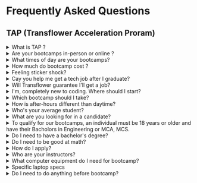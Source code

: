 # Frequently Asked Questions
## TAP (Transflower Acceleration Proram)


<details>
<summary>What is TAP ? </summary>

 TAP stands for Transflower Acceleration Program(TAP). It an Initive towards bridging the gap between Information Technology expectaions and latest Technology Skill Development of Freshers. TAP follows Project Based Learning Approach to build skillset of participants using Online Collaborative Enviornment. Transflower beleives in "Learning is not a destination but, it is a continuous journey". More than 25 years of Learning and Teaching experience at your service through Transflower to prepare candidate for FullStack Developer Role. Tap your potential. 
 TAP program prepares you to be ready for work from anywhere through Learn from anyWhere. It is 100% online, taught by live Mentor via online digital tools like Teams, Zoom , Google meet,etc. We request you to spend a time to know about TAP by reading [A Conversation between Mentor and Mentee](https://ravitambade.wordpress.com/2023/02/19/a-conversion-between-mentor-and-mentee/).

</details>

<details>
<summary>Are your bootcamps in-person or online ?</summary>
Our bootcamps are 100% online, taught by live instructors via zoom. Online lectures, Demonstration, Hands- on are based on Project based Activities using Scrum Framework. Participat would get expereince of Learn from anywhere for getting ready for Work from Home.
This boot camp does not only build technical skill but it also develop soft skill essential for Work from Home culture. Work from Home culture have been adopted by so many companies in these three years. Participants have to be ready for Work from Home as well as Hybrid Work culture mode. Instructors have more than  10 year of experience conducting online live session (Theroy as well as Labs).

</details>


<details>
<summary>What times of day are your bootcamps?</summary>
 Our daytime program is 14 weeks and meets daily from 9 am – 5 pm EST. Our after-hours program is 28 weeks and meets from 6:30 pm – 10 pm EST on Mondays, Wednesdays, and Thursdays. There are few latest technology boot camp sheduled as Week end batches for working professionals as well as individuals who need to upkill for those technologies.
</details>
<details>
<summary>How much do bootcamp cost ?</summary>
Our standard tuition is 30000 Rs. Your commitment to growth and education deserves to be honored.
</details>
<details>
<summary>Feeling sticker shock? </summary>
Our admissions team is ready to help you talk through your goals, options, and questions!
You can schedule a 15-minute 1:1 chat with them through email request of Whats app call, message.
</details>

<details>
<summary>Cay you help me get a tech job after I graduate?</summary>
Yes! With Transflower you’ll receive life time access to our career support and alumni network. You’ll start working on your job hunt, and job-ready skills on week one! We support our students from the time they learn their very first line of code until they find a career they’ll love, even after they graduate! Strong network of students, companies who learned from  our mentor would help in getting connected. Your performance , commitment  matters a lot for taking advantages of these Job hunt assurance.
</details>
<details>
<summary>Will Transflower guarantee I'll get a job?</summary>
While technology  is still growing–even since the economic changes due to COVID 2020–we know that there are a lot of concerns around getting hired after a bootcamp. While we don’t offer a job guarantee, we do promise to provide the best in the business career services and coaching. Our career services team will helps candidate during bootcamp, and after bootcamp once you’ve become an alumnus. Combined with our network of employer connections in the India and beyond, and a focus on equipping you to land your dream job through, you’ll have a full set of job-landing tools at your disposal. Your continous efforts of completing hands on, mini-projects, updation of Github repositories on time along with mentor technical guidance support would help in getting job opportunity in Information Technology companies in India.
</details>
<details>
<summary>I'm, completely new to coding. Where should I start?</summary>
We recommend you start with our Free Intro to Coding Workshops. These three-hour workshops cover the basics of JavaScript and are a great first step for learning how to code. The course is created for people with little-to-no coding experience. You can also attend one of our monthly Info Sessions. Our Info Sessions give you a chance to meet Transflower mentors and alumni, review curriculum.  [It is estimated that 85 million computer-programming jobs will be left unfilled by 2030](https://www.kornferry.com/insights/this-week-in-leadership/talent-crunch-future-of-work). TAP FullStck Developer bootcamps like ours help fill that gap much more quickly than colleges can. Our team will help you through the process of learning code and mentor and support you as you prepare for a career you’ll love.
</details>
<details>
<summary>Which bootcamp should I take?</summary>
Great question. We know this one can slow people down. Here are a few things you can do to help you decide. 
 1. Keep in mind it’s a matter of preference, there is no right or wrong. Search for jobs in web development that include "front end", "web development" "JavaScript" or "back end" or "C# .NET" or "Java" or "Python" out of the jobs you find, note which ones appeal to you the most. Some people look for employers they want to work for and note what jobs they hire for the most.
 2. Attend one of our many events! Info sessions, coding workshops, and our other monthly events are great places for you to get to know the lay of the land.
 3. Take a workshop! They’re taught by bootcamp graduates who once asked the same question. They make coding un-intimidating and can answer your career questions along the way.
</details>
<details>
<summary>How is after-hours different than daytime?</summary>
Both after-hours and daytime programs follow the same curriculum, have amazing instructors, program managers, and career coaches. The only difference is the schedule. The after-hours program is 28 weeks and meets from 6:30pm-10pm  on Monday, Wednesday, and Thursday. The daytime program is 14 weeks and meets daily from 9am-5pm.
</details>
<details>
<summary>Who's your average student?</summary>
Our classrooms are filled with smart, tenacious people who are excited (and a bit nervous) to embark on a new journey into tech careers. Students come from a variety of professional backgrounds — from yoga instructors, healthcare professionals, to retail sales professionals and just about everything in between. We believe tech should reflect the diversity of the real world. We celebrate all backgrounds, races, ethnicities, orientations, and gender identities. Our affinity groups are a great way to connect with other people who share your walk of life. We strive to create a collaborative, diverse classroom and if you’ve made it this far into the FAQ, you’ll fit right in.
</details>
<details>
<summary>What are you looking for in a candidate?</summary>
Our most successful students come to us with some, but not a ton, of programming experience. Many of our students have dabbled in code through online tutorials and courses through Codecademy or Udacity. We’re looking for students who are smart, tenacious, resourceful and hardworking. It should go without saying, but an interest in coding everyday is a must. You’ve gotta like it!
We want candidates that are self-motivated and committed to the Transflower Acceleration Program (TAP). There will be assignments that have to be completed at night and over weekends, so candidates should be prepared to put in the necessary work to be successful. They also need to be punctual for every class and resourceful in how they complete coursework. Learning any new skill can become frustrating, so it’s important to see this opportunity as a welcome challenge, rather than a stress-inducing problem.
</details>
<details>
<summary>To qualify for our bootcamps, an individual must be 18 years or older and have their Bacholors in Engineering or MCA, MCS.
</details>
<details>
<summary>Do I need to have a bachelor's degree?</summary>
A bachelor’s degree is not required to get into our coding bootcamps. We’ve had many students without degrees become very successful and find great jobs that they love. One of the coolest parts about coding bootcamps is it is a way to enter this field without a degree. However, it’s important to note that some jobs in the tech industry will require a four-year degree.
</details>
<details>
<summary>Do I need to be good at math?</summary>
It’s a myth that you need to be a mathematician to be a coder. Logic and problem-solving skills are vital to being a developer though, and those skills are closely related to math. But don’t worry, we won’t ask you to do trigonometry or algebra.
</details>
<details>
<summary>How do I apply?</summary>
It’s easy—start by filling out our application form. Once we receive your application, the Transflower team reviews your responses and selects a limited number of candidates for a video interview. Then, you’ll be notified of your admission decision.
</details>
<details>
<summary>Who are your instructors?</summary>
Our instructors come from a variety of backgrounds, including Microsoft Certified Trainers, seasoned developers, bootcamp alumni, industry professionals and other tech enthusiasts. All instructors and course work are reviewed and approved by our  Chief Mentor, Director of Learning.
</details>
<details>
<summary>What computer equipment do I need for bootcamp?</summary>
Great question! In short, you’ll need good laptop. A second monitor/TV/tablet will really help you out. You’ll need a Windows, Mac, or Linux computer. ChromeOS does not support all the software you will need. If you want to use a Linux computer, know that there will be slight differences between your software and what you see on teacher screens. Windows is the best platform for a .NET Bootcamp. You can use a Mac in a .NET Bootcamp, but you will need to install Windows on it using Apple Boot Camp
</details>
<details>
<summary>Specific laptop specs</summary>
CPU: 
Minimum: At least a dual-core 2Ghz or higher (Intel i3/i5/i7 or AMD equivalent)
Recommended: At least quad-core (4 cores) Intel i5 or i7, AMD Ryzen 5/7/9, or (Mac) M1
RAM: 8 GB or more is ideal
Storage: Please make sure you have at least 15GB free space for software and projects. A Solid State Drive (SSD) recommended for better performance.
Display: A 12-inch screen with 1366×768 resolution will serve you well
Second Monitor: For remote bootcamps, a second screen is recommended–if you don’t have a monitor for a second screen, you could use a television or potentially a tablet.
</details>
<details>
<summary>Do I need to do anything before bootcamp?</summary>
Before the first day, every bootcamp student completes two full weeks of mandatory pre-work we call Unit 1. This work provides the foundation for the bootcamp lessons and covers fundamentals that all successful developers need to know. But you’re not on your own: we offer Tech Wednesdays each week which are specifically designed to help you troubleshoot all your Unit 1 questions. We also strongly recommend you reach out to developers either in the Transflower community or others you may know to learn more about their experiences in tech.
</details>